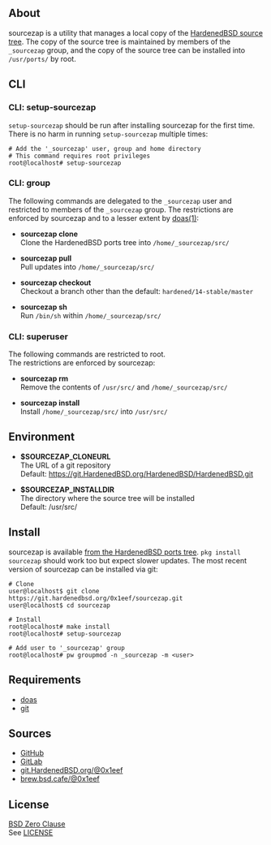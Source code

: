 ## About

sourcezap is a utility that manages a local copy of the
[HardenedBSD source tree](https://git.HardenedBSD.org/HardenedBSD/HardenedBSD).
The copy of the source tree is maintained by members of
the `_sourcezap` group, and the copy of the source tree
can be installed into `/usr/ports/` by root.

## CLI

### CLI: setup-sourcezap

`setup-sourcezap` should be run after installing sourcezap for
the first time. <br> There is no harm in running `setup-sourcezap`
multiple times:

    # Add the '_sourcezap' user, group and home directory
    # This command requires root privileges
    root@localhost# setup-sourcezap

### CLI: group

The following commands are delegated to the `_sourcezap` user and
restricted to members of the `_sourcezap` group. The restrictions
are enforced by sourcezap and to a lesser extent by
[doas(1)](https://man.openbsd.org/doas):

* **sourcezap clone** <br>
Clone the HardenedBSD ports tree into `/home/_sourcezap/src/` <br>

* **sourcezap pull** <br>
Pull updates into `/home/_sourcezap/src/` <br>

* **sourcezap checkout** <br>
Checkout a branch other than the default: `hardened/14-stable/master` <br>

* **sourcezap sh** <br>
Run `/bin/sh` within `/home/_sourcezap/src/` <br>

### CLI: superuser

The following commands are restricted to root. <br>
The restrictions are enforced by sourcezap:

* **sourcezap rm** <br>
Remove the contents of `/usr/src/` and `/home/_sourcezap/src/` <br>

* **sourcezap install** <br>
Install `/home/_sourcezap/src/` into `/usr/src/` <br>

## Environment

* __$SOURCEZAP\_CLONEURL__ <br>
  The URL of a git repository  <br>
  Default: https://git.HardenedBSD.org/HardenedBSD/HardenedBSD.git

* __$SOURCEZAP\_INSTALLDIR__ <br>
  The directory where the source tree will be installed <br>
  Default: /usr/src/

## Install

sourcezap is available
[from the HardenedBSD ports tree](https://git.HardenedBSD.org/HardenedBSD/ports/-/tree/HardenedBSD/main/hardenedbsd/sourcezap).
`pkg install sourcezap` should work too but expect slower updates. The most
recent version of sourcezap can be installed via git:

    # Clone
    user@localhost$ git clone https://git.hardenedbsd.org/0x1eef/sourcezap.git
    user@localhost$ cd sourcezap

    # Install
    root@localhost# make install
    root@localhost# setup-sourcezap

    # Add user to '_sourcezap' group
    root@localhost# pw groupmod -n _sourcezap -m <user>

## Requirements

* [doas](https://man.openbsd.org/doas)
* [git](https://www.man7.org/linux/man-pages/man1/git.1.html)

## Sources

* [GitHub](https://github.com/0x1eef/sourcezap)
* [GitLab](https://gitlab.com/0x1eef/sourcezap)
* [git.HardenedBSD.org/@0x1eef](https://git.HardenedBSD.org/0x1eef/sourcezap)
* [brew.bsd.cafe/@0x1eef](https://brew.bsd.cafe/0x1eef/sourcezap)

## License

[BSD Zero Clause](https://choosealicense.com/licenses/0bsd/) <br>
See [LICENSE](./LICENSE)
